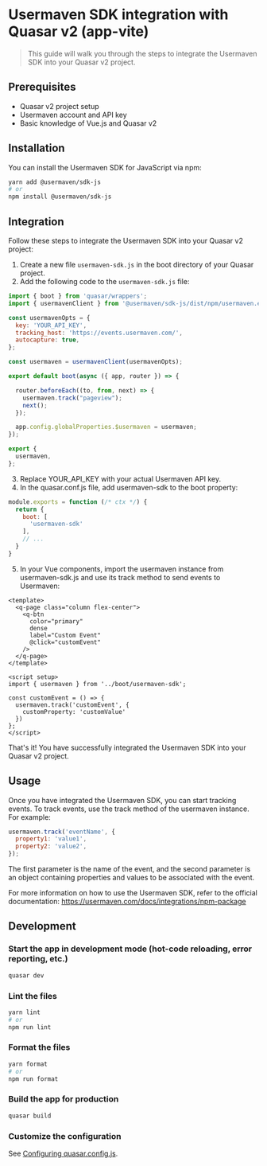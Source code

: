 # Usermaven SDK integration with Quasar v2 (app-vite)
> This guide will walk you through the steps to integrate the Usermaven SDK into your Quasar v2 project.

## Prerequisites
- Quasar v2 project setup
- Usermaven account and API key
- Basic knowledge of Vue.js and Quasar v2

## Installation
You can install the Usermaven SDK for JavaScript via npm:
```bash
yarn add @usermaven/sdk-js
# or
npm install @usermaven/sdk-js
```

## Integration
Follow these steps to integrate the Usermaven SDK into your Quasar v2 project:

1. Create a new file `usermaven-sdk.js` in the boot directory of your Quasar project.
2. Add the following code to the `usermaven-sdk.js` file:

```javascript
import { boot } from 'quasar/wrappers';
import { usermavenClient } from '@usermaven/sdk-js/dist/npm/usermaven.es';

const usermavenOpts = {
  key: 'YOUR_API_KEY',
  tracking_host: 'https://events.usermaven.com/',
  autocapture: true,
};

const usermaven = usermavenClient(usermavenOpts);

export default boot(async ({ app, router }) => {

  router.beforeEach((to, from, next) => {
    usermaven.track("pageview");
    next();
  });

  app.config.globalProperties.$usermaven = usermaven;
});

export {
  usermaven,
};
```

3. Replace YOUR_API_KEY with your actual Usermaven API key.
4. In the quasar.conf.js file, add usermaven-sdk to the boot property:

```javascript
module.exports = function (/* ctx */) {
  return {
    boot: [
      'usermaven-sdk'
    ],
    // ...
  }
}
```
5. In your Vue components, import the usermaven instance from usermaven-sdk.js and use its track method to send events to Usermaven:

```vue
<template>
  <q-page class="column flex-center">
    <q-btn
      color="primary"
      dense
      label="Custom Event"
      @click="customEvent"
    />
  </q-page>
</template>

<script setup>
import { usermaven } from '../boot/usermaven-sdk';

const customEvent = () => {
  usermaven.track('customEvent', {
    customProperty: 'customValue'
  })
};
</script>
```
That's it! You have successfully integrated the Usermaven SDK into your Quasar v2 project.

## Usage
Once you have integrated the Usermaven SDK, you can start tracking events. To track events, use the track method of the usermaven instance. For example:
```javascript
usermaven.track('eventName', {
  property1: 'value1',
  property2: 'value2',
});
```

The first parameter is the name of the event, and the second parameter is an object containing properties and values to be associated with the event.

For more information on how to use the Usermaven SDK, refer to the official documentation: https://usermaven.com/docs/integrations/npm-package


## Development

### Start the app in development mode (hot-code reloading, error reporting, etc.)

```bash
quasar dev
```

### Lint the files

```bash
yarn lint
# or
npm run lint
```

### Format the files

```bash
yarn format
# or
npm run format
```

### Build the app for production

```bash
quasar build
```

### Customize the configuration

See [Configuring quasar.config.js](https://v2.quasar.dev/quasar-cli-vite/quasar-config-js).
